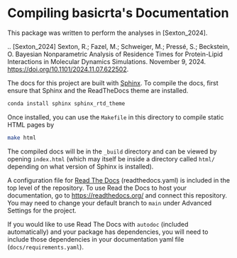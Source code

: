 # Compiling basicrta's Documentation

This package was written to perform the analyses in [Sexton_2024]. 

.. [Sexton_2024] Sexton, R.; Fazel, M.; Schweiger, M.; Pressé, S.; 
   Beckstein, O. Bayesian Nonparametric Analysis of Residence Times for 
   Protein-Lipid Interactions in Molecular Dynamics Simulations. November 9, 
   2024. https://doi.org/10.1101/2024.11.07.622502.

The docs for this project are built with [Sphinx](http://www.sphinx-doc.org/en/master/).
To compile the docs, first ensure that Sphinx and the ReadTheDocs theme are installed.


```bash
conda install sphinx sphinx_rtd_theme 
```


Once installed, you can use the `Makefile` in this directory to compile static HTML pages by
```bash
make html
```

The compiled docs will be in the `_build` directory and can be viewed by opening `index.html` (which may itself 
be inside a directory called `html/` depending on what version of Sphinx is installed).


A configuration file for [Read The Docs](https://readthedocs.org/) (readthedocs.yaml) is included in the top level of the repository. To use Read the Docs to host your documentation, go to https://readthedocs.org/ and connect this repository. You may need to change your default branch to `main` under Advanced Settings for the project.

If you would like to use Read The Docs with `autodoc` (included automatically) and your package has dependencies, you will need to include those dependencies in your documentation yaml file (`docs/requirements.yaml`).

